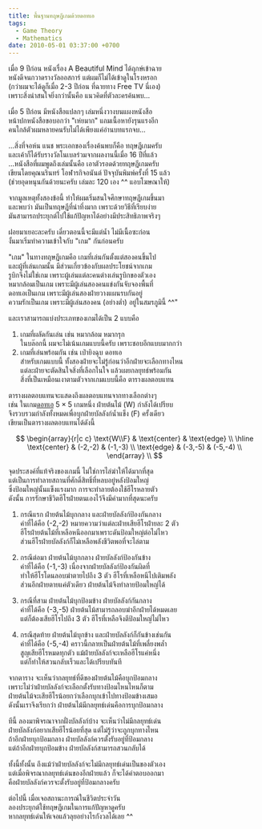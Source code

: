 ```yaml
---
title: พื้นฐานทฤษฎีเกมด้วยดอทเอ
tags:
  - Game Theory
  - Mathematics
date: 2010-05-01 03:37:00 +0700
---
```


เมื่อ 9 ปีก่อน หนังเรื่อง A Beautiful Mind ได้ฤกษ์เข้าฉาย  
หนังดีจนกวาดรางวัลออสการ์ แต่ผมก็ไม่ได้เข้าดูในโรงหรอก  
(กว่าผมจะได้ดูก็เมื่อ 2-3 ปีก่อน ที่ฉายทาง Free TV นี่เอง)  
เพราะสิ่งน่าสนใจยิ่งกว่านั้นคือ แนวคิดที่ตัวละครค้นพบ...

เมื่อ 5 ปีก่อน มีหนังสือแปลกๆ เล่มหนึ่งวางบนแผงหนังสือ  
หน้าปกหนังสือขอบอกว่า "เห่ยมาก" แถมเนื้อหายังรุนแรงอีก  
คนใกล้ตัวผมหลายคนรับไม่ได้เพียงแค่อ่านบทแรกจบ...

...สิ่งที่จอห์น แนช พระเอกของเรื่องค้นพบก็คือ ทฤษฎีเกมครับ  
และเค้าก็ได้รับรางวัลโนเบลร่วมจากผลงานนี้เมื่อ 16 ปีที่แล้ว  
...หนังสือที่ผมพูดถึงเล่มนั้นคือ เอาตัวรอดด้วยทฤษฎีเกมครับ  
เขียนโดยคุณนรินทร์ โอฬารกิจอนันต์ ปัจจุบันพิมพ์ครั้งที่ 15 แล้ว  
(ช่วยอุดหนุนกันด้วยนะครับ เล่มละ 120 เอง ^^ แอบโฆษณาให้)

จากมูลเหตุทั้งสองข้อนี้ ทำให้ผมเริ่มสนใจศึกษาทฤษฎีเกมขึ้นมา  
และพบว่า มันเป็นทฤษฎีที่น่าทึ่งมาก เพราะด้วยวิธีที่เรียบง่าย  
มันสามารถประยุกต์ไปใช้แก้ปัญหาได้อย่างมีประสิทธิภาพจริงๆ

ฝอยมาเยอะละครับ เดี๋ยวตอนนี้จะมีแต่น้ำ ไม่มีเนื้อซะก่อน  
งั้นมาเริ่มทำความเข้าใจกับ "เกม" กันก่อนครับ

"เกม" ในทางทฤษฎีเกมคือ เกมที่เล่นกันตั้งแต่สองคนขึ้นไป  
และผู้ที่เล่นเกมนั้น มีส่วนเกี่ยวข้องกับผลประโยชน์จากเกม  
รูบิกจึงไม่ใช่เกม เพราะผู้เล่นแต่ละคนต่างเล่นรูบิกของตัวเอง  
หมากล้อมเป็นเกม เพราะมีผู้เล่นสองคนแข่งกันจับจองพื้นที่  
ดอทเอเป็นเกม เพราะมีผู้เล่นสองฝ่ายวางแผนรบกันอยู่  
ความรักเป็นเกม เพราะมีผู้เล่นสองคน (อย่างต่ำ) อยู่ในสมรภูมินี้ ^^"

และเราสามารถแบ่งประเภทของเกมได้เป็น 2 แบบคือ  

1. เกมที่ผลัดกันเล่น เช่น หมากล้อม หมากรุก  
   ในบล๊อกนี้ ผมจะไม่เน้นเกมแบบนี้ครับ เพราะชอบอีกแบบมากกว่า
2. เกมที่เล่นพร้อมกัน เช่น เป่ายิงฉุบ ดอทเอ  
   สำหรับเกมแบบนี้ ทั้งสองฝ่ายจะไม่รู้ก่อนว่าอีกฝ่ายจะเลือกทางไหน  
   แต่ละฝ่ายจะตัดสินใจสิ่งที่เลือกในใจ แล้วเผยกลยุทธ์พร้อมกัน  
   สิ่งที่เป็นเหมือนเงาตามตัวจากเกมแบบนี้คือ ตารางผลตอบแทน

ตารางผลตอบแทนจะแสดงถึงผลตอบแทนจากทางเลือกต่างๆ  
เช่น ในเกม[ดอทเอ][dota] $5\times5$ เกมหนึ่ง ฝ่ายต้นไม้ (W) กำลังได้เปรียบ  
จึงรวบรวมกำลังทั้งหมดเพื่อบุกฝ่ายบัลลังก์น้ำแข็ง (F) ครั้งเดียว  
เขียนเป็นตารางผลตอบแทนได้ดังนี้

$$
    \begin{array}{r|c c}
    \text{W\\F}   & \text{center} & \text{edge} \\
    \hline
    \text{center} &    (-2,-2)    &    (-1,-3)  \\
    \text{edge}   &    (-3,-5)    &    (-5,-4)  \\
    \end{array} \\
$$

จุดประสงค์ที่แท้จริงของเกมนี้ ไม่ใช่การไล่ฆ่าให้ได้มากที่สุด  
แต่เป็นการทำลายสถานที่ศักดิ์สิทธิ์ที่หลบอยู่หลังป้อมใหญ่  
ซึ่งป้อมใหญ่นั้นแข็งแรงมาก การจะทำลายต้องใช้ฮีโรหลายตัว  
ดังนั้น การรักษาชีวิตฮีโรฝ่ายตนเองไว้จึงมีค่ามากที่สุดนะครับ  

1. กรณีแรก ฝ่ายต้นไม้บุกกลาง และฝ่ายบัลลังก์ป้องกันกลาง  
   ค่าที่ได้คือ (-2,-2) หมายความว่าแต่ละฝ่ายเสียฮีโรฝ่ายละ 2 ตัว  
   ฮีโรฝ่ายต้นไม้ที่เหลือหนีออกมาเพราะดันป้อมใหญ่ต่อไม่ไหว  
   ส่วนฮีโรฝ่ายบัลลังก์ก็ไม่เหลือพลังชีวิตพอที่จะไล่ตาม

2. กรณีต่อมา ฝ่ายต้นไม้บุกกลาง ฝ่ายบัลลังก์ป้องกันข้าง  
   ค่าที่ได้คือ (-1,-3) เนื่องจากฝ่ายบัลลังก์ป้องกันผิดที่  
   ทำให้ฮีโรโดนลอบฆ่าตายไปถึง 3 ตัว ฮีโรที่เหลือหนีไปเติมพลัง  
   ส่วนอีกฝ่ายตายแค่ตัวเดียว ฝ่ายต้นไม้จึงทำลายป้อมใหญ่ได้

3. กรณีที่สาม ฝ่ายต้นไม้บุกป้อมข้าง ฝ่ายบัลลังก์กันกลาง  
   ค่าที่ได้คือ (-3,-5) ฝ่ายต้นไม้สามารถลอบฆ่าอีกฝ่ายได้หมดเลย  
   แต่ก็ต้องเสียฮีโรไปถึง 3 ตัว ฮีโรที่เหลือจึงตีป้อมใหญ่ไม่ไหว

4. กรณีสุดท้าย ฝ่ายต้นไม้บุกข้าง และฝ่ายบัลลังก์ก็กันข้างเช่นกัน  
   ค่าที่ได้คือ (-5,-4) คราวนี้กลายเป็นฝ่ายต้นไม้ที่เพลี่ยงพล้ำ  
   สูญเสียฮีโรหมดทุกตัว แม้ฝ่ายบัลลังก์จะเหลือฮีโรแค่หนึ่ง  
   แต่ก็ทำให้สวนกลับเร็วและได้เปรียบทันที

จากตาราง จะเห็นว่ากลยุทธ์ที่ดีของฝ่ายต้นไม้คือบุกป้อมกลาง  
เพราะไม่ว่าฝ่ายบัลลังก์จะเลือกตั้งรับทางป้อมไหนไหนก็ตาม  
ฝ่ายต้นไม้จะเสียฮีโรน้อยกว่าเลือกบุกเข้าไปทางป้อมข้างเสมอ  
ดังนั้นเราจึงเรียกว่า ฝ่ายต้นไม้มีกลยุทธ์เด่นคือการบุกป้อมกลาง

ทีนี้ ลองมาพิจรณาจากฝั่งบัลลังก์บ้าง จะเห็นว่าไม่มีกลยุทธ์เด่น  
ฝ่ายบัลลังก์อยากเสียฮีโรน้อยที่สุด แต่ไม่รู้ว่าจะถูกบุกทางไหน  
ถ้าอีกฝ่ายบุกป้อมกลาง ฝ่ายบัลลังก์ควรตั้งรับอยู่ที่ป้อมกลาง  
แต่ถ้าอีกฝ่ายบุกป้อมข้าง ฝ่ายบัลลังก์สามารถสวนกลับได้

ทั้งนี้ทั้งนั้น ถึงแม้ว่าฝ่ายบัลลังก์จะไม่มีกลยุทธ์เด่นเป็นของตัวเอง  
แต่เมื่อพิจรณากลยุทธ์เด่นของอีกฝ่ายแล้ว ก็จะได้คำตอบออกมา  
คือฝ่ายบัลลังก์ควรจะตั้งรับอยู่ที่ป้อมกลางครับ

ต่อไปนี้ เมื่อเจอสถานะการณ์ในชีวิตประจำวัน  
ลองประยุกต์ใช้ทฤษฎีเกมในการแก้ปัญหาดูครับ  
หากลยุทธ์เด่นให้เจอแล้วลุยอย่างไรกังวลได้เลย ^^


[dota]: //th.wikipedia.org/wiki/ดีเฟนส์ออฟดิแอนเชียนส์
